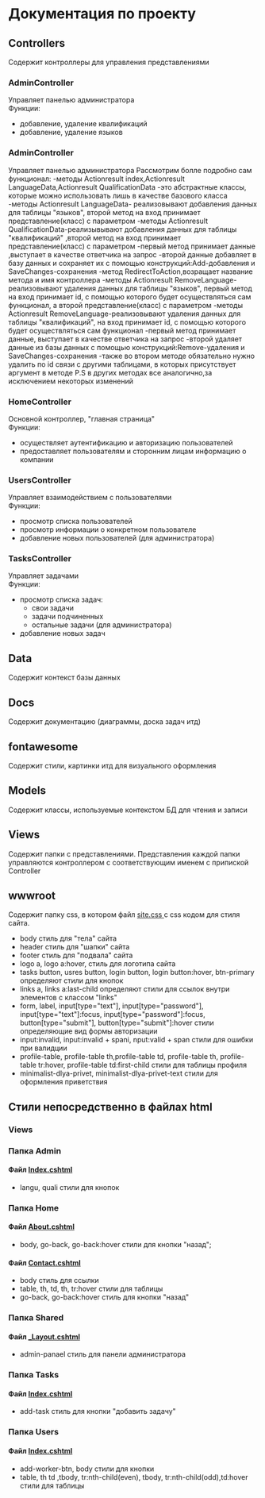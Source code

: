 # Документация по проекту
## Controllers
Содержит контроллеры для управления представлениями
### AdminController
Управляет панелью администратора  
Функции:
- добавление, удаление квалификаций
- добавление, удаление языков
### AdminController
Управляет панелью администратора
Рассмотрим болле подробно сам функционал:
 -методы Actionresult index,Actionresult LanguageData,Actionresult QualificationData -это абстрактные классы, которые можно использовать лишь в качестве    базового класса
 -методы Actionresult LanguageData- реализовывают добавления данных для таблицы "языков", второй метод на вход принимает представление(класс) с параметром
 -методы Actionresult QualificationData-реализывывают добавления данных для таблицы "квалификаций" ,второй метод на вход принимает представление(класс) с параметром
 -первый метод принимает данные ,выступает в качестве ответчика на запрос
 -второй данные добавляет в базу данных и сохраняет их с помощью конструкций:Add-добавления и SaveChanges-сохранения
 -метод RedirectToAction,возращает название метода и имя контроллера
 -методы Actionresult RemoveLanguage-реализовывают удаления данных для таблицы "языков", первый метод на вход принимает id, с помощью которого будет осуществляться сам функционал, а второй представление(класс) с параметром
 -методы Actionresult RemoveLanguage-реализовывают удаления данных для таблицы "квалификаций", на вход принимает id, с помощью которого будет осуществляться сам функционал
 -первый метод принимает данные, выступает в качестве ответчика на запрос
 -второй удаляет данные из базы данных с помощью конструкций:Remove-удаления и SaveChanges-сохранения
 -также во втором методе обязательно нужно удалить по id связи с другими таблицами, в которых присутствует аргумент в методе
P.S в других методах все аналогично,за исключением некоторых изменений
### HomeController
Основной контроллер, "главная страница"  
Функции:
- осуществляет аутентификацию и авторизацию пользователей
- предоставляет пользователям и сторонним лицам информацию о компании
### UsersController
Управляет взаимодействием с пользователями  
Функции:
- просмотр списка пользователей
- просмотр информации о конкретном пользователе
- добавление новых пользователей (для администратора)
### TasksController
Управляет задачами  
Функции:
- просмотр списка задач:
  - свои задачи
  - задачи подчиненных
  - остальные задачи (для администратора)
- добавление новых задач
## Data
Содержит контекст базы данных
## Docs
Содержит документацию (диаграммы, доска задач итд)
## fontawesome
Содержит стили, картинки итд для визуального оформления
## Models
Содержит классы, используемые контекстом БД для чтения и записи
## Views
Содержит папки с представлениями. Представления каждой папки управляются контроллером с соответствующим именем с припиской Controller
## wwwroot
Содержит папку css, в котором файл <a href="wwwroot/css/site.css" target="_blank"> site.css </a> с css кодом для стиля сайта.
  - body стиль для "тела" сайта
  - header стиль для "шапки" сайта
  - footer стиль для "подвала" сайта
  - logo a, logo a:hover, стиль для логотипа сайта
  - tasks button, usres button, login button, login button:hover, btn-primary определяют стили для кнопок
  - links a, links a:last-child определяют стили для ссылок внутри элементов с классом "links"
  - form, label, input[type="text"], input[type="password"], input[type="text"]:focus, input[type="password"]:focus, button[type="submit"], button[type="submit"]:hover стили определяющие вид формы авторизации
  - input:invalid, input:invalid + spani, nput:valid + span стили для ошибки при валидции
  - profile-table, profile-table th,profile-table td, profile-table th, profile-table tr:hover, profile-table td:first-child  стили для таблицы профиля
  - minimalist-dlya-privet, minimalist-dlya-privet-text стили для оформления приветствия  
  ## Стили непосредственно в файлах html
  ### Views
  ### Папка Admin
  #### Файл <a href="Views/Admin/Index.cshtml" target="_blank"> Index.cshtml </a>
  - langu, quali стили для кнопок   
  ### Папка Home
  #### Файл <a href="Views/Home/About.cshtml" target="_blank"> About.cshtml </a>
  - body, go-back, go-back:hover  стили для кнопки "назад";
  #### Файл <a href="Views/Home/Contact.cshtml" target="_blank"> Contact.cshtml </a>
  - body стиль для ссылки
  -  table, th, td, th, tr:hover  стили для таблицы
  -  go-back, go-back:hover стиль для кнопки "назад"
  ### Папка Shared   
  #### Файл <a href="Views/Shared/_Layout.cshtml" target="_blank"> _Layout.cshtml </a>
  - admin-panael стиль для панели администратора
  ### Папка Tasks  
  #### Файл <a href="Views/Tasks/Index.cshtml" target="_blank"> Index.cshtml </a>
  - add-task стиль для кнопки "добавить задачу"
  ### Папка Users  
  #### Файл <a href="Views/Users/Index.cshtml" target="_blank"> Index.cshtml </a>
  - add-worker-btn, body стили для кнопки 
  - table, th td ,tbody, tr:nth-child(even), tbody, tr:nth-child(odd),td:hover стили для таблицы 
  
